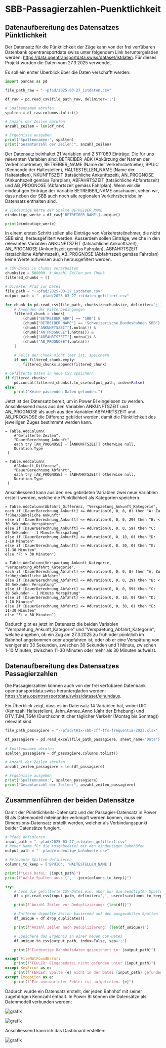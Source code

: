 # SBB-Passagierzahlen-Puenktlichkeit

## Datenaufbereitung des Datensatzes Pünktlichkeit

Der Datensatz für die Pünktlichkeit der Züge kann von der frei verfübaren Datenbank opentransportdata.swiss unter folgendem Link heruntergeladen werden: https://data.opentransportdata.swiss/dataset/istdaten. Für dieses Projekt wurden die Daten vom 27.3.2025 verwendet. 

Es soll ein erster Überblick über die Daten verschafft werden:

```python
import pandas as pd

file_path_raw = "--pfad/2025-03-27_istdaten.csv"

df_raw = pd.read_csv(file_path_raw, delimiter=';')

# Spaltennamen abrufen
spalten = df_raw.columns.tolist()

# Anzahl der Zeilen abrufen
anzahl_zeilen = len(df_raw)

# Ergebnisse ausgeben
print("Spaltennamen:", spalten)
print("Gesamtanzahl der Zeilen:", anzahl_zeilen)
```

Der Datensatz beinhaltet 21 Variablen und 2'511'089 Einträge. Die für uns relevanten Variablen sind: BETREIBER_ABK (Abkürzung der Namen der Verkehrsbetriebe), BETREIBER_NAME (Name der Verkehrsbetriebe), BPUIC (Kenncode der Haltestellen), HALTESTELLEN_NAME (Name der Haltestellen), NKUNFTSZEIT (tatsächliche Ankunftszeit), AN_PROGNOSE (Ankunftszeit gemäss Fahrplan), ABFAHRTSZEIT (tatsächliche Abfahrtszeit) und AB_PROGNOSE (Abfahrtszeit gemäss Fahrplan). Wenn wir die eindeutigen Einträge der Variable BETREIBER_NAME anschauen, sehen wir, dass neben der SBB auch noch alle regionalen Verkehrsbetriebe im Datensatz enthalten sind. 

```python
# Eindeutige Werte der Spalte BETREIBER_NAME
eindeutige_werte = df_raw['BETREIBER_NAME'].unique()

print(eindeutige_werte)
```
In einem ersten Schritt sollen alle Einträge von Verkehrsteilnehmer, die nicht SBB sind, herausgefiltert werden. Ausserdem sollen Einträge, welche in den relevanten Variablen ANKUNFTSZEIT (tatsächliche Ankunftszeit), AN_PROGNOSE (Ankunftszeit gemäss Fahrplan), ABFAHRTSZEIT (tatsächliche Abfahrtszeit), AB_PROGNOSE (Abfahrtszeit gemäss Fahrplan) keine Werte aufweisen auch herausgefiltert werden. 

```python
# CSV-Datei in Chunks verarbeiten
chunksize = 500000  # Anzahl Zeilen pro Chunk
filtered_chunks = []

# Direkter Pfad zur Datei
file_path = "--pfad/2025-03-27_istdaten.csv"
output_path = "--pfad/2025-03-27_istdaten_gefiltert.csv"

for chunk in pd.read_csv(file_path, chunksize=chunksize, delimiter=';'):
    # Anwenden der Filterbedingungen
    filtered_chunk = chunk[
        (chunk["BETREIBER_ABK"] == "SBB") &
        (chunk["BETREIBER_NAME"] == "Schweizerische Bundesbahnen SBB") &
        (chunk["ANKUNFTSZEIT"].notna()) &
        (chunk["AN_PROGNOSE"].notna()) &
        (chunk["ABFAHRTSZEIT"].notna()) &
        (chunk["AB_PROGNOSE"].notna())
    ]
    
    # Falls der Chunk nicht leer ist, speichern
    if not filtered_chunk.empty:
        filtered_chunks.append(filtered_chunk)

# Gefilterte Daten in neue CSV speichern
if filtered_chunks:
    pd.concat(filtered_chunks).to_csv(output_path, index=False)
else:
    print("Keine passenden Daten gefunden.")
```

Jetzt ist der Datensatz bereit, um in Power BI eingelesen zu werden. Anschliessend muss aus den Variablen ANKUNFTSZEIT und AN_PROGNOSE als auch aus den Variablen ABFAHRTSZEIT und AB_PROGNOSE die Differenz gebildet werden, damit die Pünktlichkeit des jeweiligen Zuges bestimmmt werden kann. 

```
= Table.AddColumn(
    #"Gefilterte Zeilen",
    "DauerBerechnung_Ankunft",
    each try [AN_PROGNOSE] - [ANKUNFTSZEIT] otherwise null,
    Duration.Type
 )
```

```
= Table.AddColumn(
    #"Ankunft_Differenz",
    "DauerBerechnung_Abfahrt",
    each try [AB_PROGNOSE] - [ABFAHRTSZEIT] otherwise null,
    Duration.Type
 )
```

Anschliessend kann aus den neu gebildeten Variablen zwei neue Variablen erstellt werden, welche die Pünktlichkeit als Kategorien speichern.

```
= Table.AddColumn(Abfahrt_Differenz, "Verspaetung_Ankunft_Kategorie", each if [DauerBerechnung_Ankunft] <= #duration(0, 0, 0, 0) then "A: Zu frühe/pünktliche Ankunft"
else if [DauerBerechnung_Ankunft] <= #duration(0, 0, 0, 29) then "B: < 30 Sekunden Verspätung"
else if [DauerBerechnung_Ankunft] <= #duration(0, 0, 0, 59) then "C: 30 Sekunden - 1 Minute Verspätung"
else if [DauerBerechnung_Ankunft] <= #duration(0, 0, 10, 0) then "D: 1-10 Minuten"
else if [DauerBerechnung_Ankunft] <= #duration(0, 0, 30, 0) then "E: 11-30 Minuten"
else "F: > 30 Minuten")
```

```
= Table.AddColumn(Verspaetung_Ankunft_Kategorie, "Verspaetung_Abfahrt_Kategorie", 
each if [DauerBerechnung_Abfahrt] <= #duration(0, 0, 0, 0) then "A: Zu frühe/pünktliche Abfahrt"
else if [DauerBerechnung_Abfahrt] <= #duration(0, 0, 0, 29) then "B: < 30 Sekunden Verspätung"
else if [DauerBerechnung_Abfahrt] <= #duration(0, 0, 0, 59) then "C: 30 Sekunden - 1 Minute Verspätung"
else if [DauerBerechnung_Abfahrt] <= #duration(0, 0, 10, 0) then "D: 1-10 Minuten"
else if [DauerBerechnung_Abfahrt] <= #duration(0, 0, 30, 0) then "E: 11-30 Minuten"
else "F: > 30 Minuten")
```

Dadurch gibt es jetzt im Datensatz die beiden Variablen "Verspaetung_Ankunft_Kategorie" und "Verspaetung_Abfahrt_Kategorie", welche angeben, ob ein Zug am 27.3.2025 zu früh oder pünktlich im Bahnhof angekommen oder abgefahren ist, oder ob er eine Verspätung von weniger als 30 Sekunden, zwischen 30 Sekunden und 1 Minute, zwischen 1-10 Minuten, zwischen 11-30 Minuten oder mehr als 30 Minuten aufweist. 



## Datenaufbereitung des Datensatzes Passagierzahlen

Die Passagierzahlen können auch von der frei verfübaren Datenbank opentransportdata.swiss heruntergladen werden: https://data.opentransportdata.swiss/dataset/einundaus.

Ein Überblick zeigt, dass es im Datensatz 14 Variablen hat, wobei UIC (Kennzahl Haltestellen), Jahn_Annee_Anno (Jahr der Erhebung) und DTV_TJM_TGM (Durchschnittlicher täglicher Verkehr (Montag bis Sonntag)) relevant sind. 

```python
file_path_passagiere = "--pfad/t01x-sbb-cff-ffs-frequentia-2023.xlsx"

df_passagiere = pd.read_excel(file_path_passagiere, sheet_name="Data")
                              
# Spaltennamen abrufen
spalten_passagiere = df_passagiere.columns.tolist()

# Anzahl der Zeilen abrufen
anzahl_zeilen_passagiere = len(df_passagiere)

# Ergebnisse ausgeben
print("Spaltennamen:", spalten_passagiere)
print("Gesamtanzahl der Zeilen:", anzahl_zeilen_passagiere)
```


## Zusammenführen der beiden Datensätze

Damit der Pünktlichkeits-Datensatz und der Passagier-Datensatz in Power BI als Datenmodell miteinander verknüpft werden können, muss ein Dimensions-Datensatz erstellt werden, welcher als Verbindungspunkt beider Datensätze fungiert. 

```python
# Pfade definieren
input_path = "--pfad/2025-03-27_istdaten_gefiltert.csv"
# Neuer Name für die Ausgabedatei mit den eindeutigen Bahnhöfen
output_path = "--pfad/eindeutige_bahnhoefe.csv" 

# Relevante Spalten definieren
columns_to_keep = ['BPUIC', 'HALTESTELLEN_NAME']

print(f"Lese Datei: {input_path}")
print(f"Wähle Spalten aus: {', '.join(columns_to_keep)}")

try:
    # Lese die gefilterte CSV-Datei ein, aber nur die benötigten Spalten
    df = pd.read_csv(input_path, delimiter=',', usecols=columns_to_keep)

    print(f"Anzahl Zeilen vor Deduplizierung: {len(df)}")

    # Entferne doppelte Zeilen basierend auf den ausgewählten Spalten
    df_unique = df.drop_duplicates()

    print(f"Anzahl Zeilen nach Deduplizierung: {len(df_unique)}")

    # Speichere das Ergebnis in einer neuen CSV-Datei
    df_unique.to_csv(output_path, index=False, sep=';') 

    print(f"Eindeutige Bahnhofsdaten gespeichert in: {output_path}")

except FileNotFoundError:
    print(f"FEHLER: Eingabedatei nicht gefunden unter {input_path}")
except KeyError as e:
    print(f"FEHLER: Spalte {e} nicht in der Datei {input_path} gefunden. Überprüfe die Spaltennamen.")
except Exception as e:
    print(f"Ein unerwarteter Fehler ist aufgetreten: {e}")
```

Dadurch wurde ein Datensatz erstellt, der jeden Bahnhof mit seiner zugehörigen Kennzahl enthält. In Power BI können die Datensätze als Datenmodell verbunden werden:

![grafik](https://github.com/user-attachments/assets/f6433cc4-4ae1-4541-8cb7-34ff9437b6eb)

![grafik](https://github.com/user-attachments/assets/f1c12e27-b134-4237-a200-de89845277c8)


Anschliessend kann ich das Dashboard erstellen:

![grafik](https://github.com/user-attachments/assets/e45ae2e0-f47c-4e9d-a56b-d4f534ed8117)




